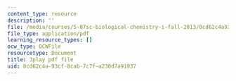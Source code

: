```yaml
---
content_type: resource
description: ''
file: /media/courses/5-07sc-biological-chemistry-i-fall-2013/0cd62c4a93cf8cab7c7fa230d7a91937_ddt1KuSdoOg.pdf
file_type: application/pdf
learning_resource_types: []
ocw_type: OCWFile
resourcetype: Document
title: 3play pdf file
uid: 0cd62c4a-93cf-8cab-7c7f-a230d7a91937
---
```

